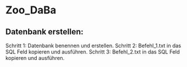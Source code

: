 # Zoo_DaBa
## Datenbank erstellen:
Schritt 1: Datenbank benennen und erstellen.
Schritt 2: Befehl_1.txt in das SQL Feld kopieren und ausführen.
Schritt 3: Befehl_2.txt in das SQL Feld kopieren und ausführen.
